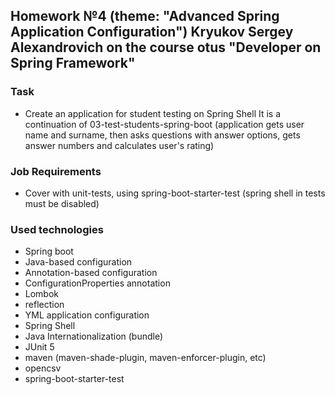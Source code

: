 ## Homework №4 (theme: "Advanced Spring Application Configuration") Kryukov Sergey Alexandrovich on the course otus "Developer on Spring Framework"

### Task
* Create an application for student testing on Spring Shell
It is a continuation of 03-test-students-spring-boot
(application gets user name and surname, then asks questions with answer options, gets answer numbers and calculates user's rating)

### Job Requirements
* Cover with unit-tests, using spring-boot-starter-test (spring shell in tests must be disabled)

### Used technologies
* Spring boot
* Java-based configuration
* Annotation-based configuration
* ConfigurationProperties annotation
* Lombok
* reflection
* YML application configuration
* Spring Shell
* Java Internationalization (bundle)
* JUnit 5
* maven (maven-shade-plugin, maven-enforcer-plugin, etc)
* opencsv
* spring-boot-starter-test